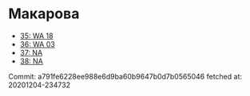 # Макарова
- [35: WA 18](35.md)
- [36: WA 03](36.md)
- [37: NA](37.md)
- [38: NA](38.md)

Commit: a791fe6228ee988e6d9ba60b9647b0d7b0565046
 fetched at: 20201204-234732
